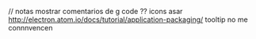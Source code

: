 // notas
mostrar comentarios de g code ??
icons
asar http://electron.atom.io/docs/tutorial/application-packaging/
tooltip no me connnvencen